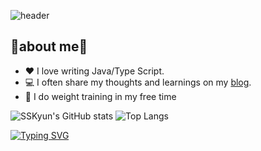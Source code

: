 ![header](https://capsule-render.vercel.app/api?type=waving&color=auto&height=300&section=header&text=🌙Hello,I'm%20SungKyun%20Ku⭐&fontSize=45)

## 📕about me📘
- ❤ I love writing Java/Type Script.
- 💻 I often share my thoughts and learnings on my <a href="https://ksk-yun.tistory.com/">blog</a>.
- 💪 I do weight training in my free time

![SSKyun's GitHub stats](https://github-readme-stats.vercel.app/api?username=SSKyun&show_icons=true&theme=tokyonight&line_height=20)
![Top Langs](https://github-readme-stats.vercel.app/api/top-langs/?username=SSKyun&layout=compact&theme=tokyonight)

[![Typing SVG](https://readme-typing-svg.demolab.com/?lines=First+line+of+text;Second+line+of+text)](https://git.io/typing-svg)

